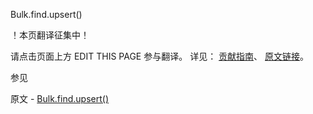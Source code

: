  Bulk.find.upsert()

 ！本页翻译征集中！

请点击页面上方 EDIT THIS PAGE 参与翻译。
详见：
[贡献指南]( https://github.com/whaleal/MongoDB-Manual-zh/blob/master/CONTRIBUTING.md )、
[原文链接](  https://docs.mongodb.com/manual/reference/method/Bulk.find.upsert/  )。

 参见

原文 - [Bulk.find.upsert()]( https://docs.mongodb.com/manual/reference/method/Bulk.find.upsert/ )

